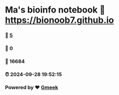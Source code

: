 # Ma's bioinfo notebook :link: https://bionoob7.github.io 
### :page_facing_up: [5](https://bionoob7.github.io/tag.html) 
### :speech_balloon: 0 
### :hibiscus: 16684 
### :alarm_clock: 2024-09-28 19:52:15 
### Powered by :heart: [Gmeek](https://github.com/Meekdai/Gmeek)
